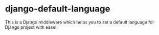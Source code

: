 # django-default-language

This is a Django middleware which helps you to set a default language for Django project with ease!
